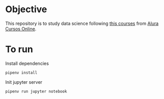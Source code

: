 # Objective
This repository is to study data science following [this courses](https://cursos.alura.com.br/challenge-data-science-2-semana-2-joao-miranda4-1658877182509-p412839) from [Alura Cursos Online](https://www.alura.com.br/).

# To run

Install dependencies

``` 
pipenv install
``` 

Init jupyter server
``` 
pipenv run jupyter notebook
``` 